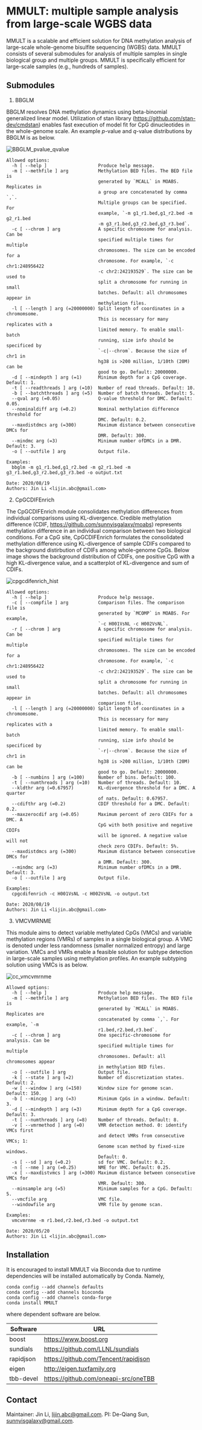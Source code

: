 # MMULT: multiple sample analysis from large-scale WGBS data

MMULT is a scalable and efficient solution for DNA methylation analysis of large-scale whole-genome bisulfite sequencing (WGBS) data. MMULT consists of several submodules for analysis of multiple samples in single biological group and multiple groups. MMULT is specifically efficient for large-scale samples (e.g., hundreds of samples).

## Submodules

1. BBGLM

BBGLM resolves DNA methylation dynamics using beta-binomial generalized linear model. Utilization of stan library (https://github.com/stan-dev/cmdstan) enables fast execution of model fit for CpG dinucleotides in the whole-genome scale. An example _p_-value and _q_-value distributions by BBGLM is as below.

![BBGLM_pvalue_qvalue](https://ndownloader.figshare.com/files/24594479?private_link=8cd07dabcde5a773defd)

```
Allowed options:
  -h [ --help ]                   Produce help message.
  -m [ --methfile ] arg           Methylation BED files. The BED file is 
                                  generated by `MCALL` in MOABS. Replicates in 
                                  a group are concatenated by comma `,`. 
                                  Multiple groups can be specified. For 
                                  example, `-m g1_r1.bed,g1_r2.bed -m g2_r1.bed
                                  -m g3_r1.bed,g3_r2.bed,g3_r3.bed`.
  -c [ --chrom ] arg              A specific chromosome for analysis. Can be 
                                  specified multiple times for multiple 
                                  chromosomes. The size can be encoded for a 
                                  chromosome. For example, `-c chr1:248956422 
                                  -c chr2:242193529`. The size can be used to 
                                  split a chromosome for running in small 
                                  batches. Default: all chromosomes appear in 
                                  methylation files.
  -l [ --length ] arg (=20000000) Split length of coordinates in a chromomsome.
                                  This is necessary for many replicates with a 
                                  limited memory. To enable small-batch 
                                  running, size info should be specificed by 
                                  `-c|--chrom`. Because the size of chr1 in 
                                  hg38 is >200 million, 1/10th (20M) can be 
                                  good to go. Default: 20000000.
  -d [ --mindepth ] arg (=1)      Minimum depth for a CpG coverage. Default: 1.
  -t [ --readthreads ] arg (=10)  Number of read threads. Default: 10.
  -b [ --batchthreads ] arg (=5)  Number of batch threads. Default: 5.
  --qval arg (=0.05)              Q-value threshold for DMC. Default: 0.05.
  --nominaldiff arg (=0.2)        Nominal methylation difference threshold for 
                                  DMC. Default: 0.2.
  --maxdistdmcs arg (=300)        Maximum distance between consecutive DMCs for
                                  DMR. Default: 300.
  --mindmc arg (=3)               Minimum number ofDMCs in a DMR. Default: 3.
  -o [ --outfile ] arg            Output file.

Examples: 
  bbglm -m g1_r1.bed,g1_r2.bed -m g2_r1.bed -m g3_r1.bed,g3_r2.bed,g3_r3.bed -o output.txt

Date: 2020/08/19
Authors: Jin Li <lijin.abc@gmail.com>
```


2. CpGCDIFEnrich

The CpGCDIFEnrich module consolidates methylation differences from individual comparisons using KL-divergence. Credible methylation difference (CDIF, https://github.com/sunnyisgalaxy/moabs) represents methylation difference in an individual comparison between two biological conditions. For a CpG site, CpGCDIFEnrich formulates the consolidated methylation difference using KL-divergence of sample CDIFs compared to the background distirbution of CDIFs among whole-genome CpGs. Below image shows the background distribution of CDIFs, one positive CpG with a high KL-divergence value, and a scatterplot of KL-divergence and sum of CDIFs.

![cpgcdifenrich_hist](https://ndownloader.figshare.com/files/24594557?private_link=8cd07dabcde5a773defd)

```
Allowed options:
  -h [ --help ]                   Produce help message.
  -c [ --compfile ] arg           Comparison files. The comparison file is 
                                  generated by `MCOMP` in MOABS. For example, 
                                  `-c H001VsNL -c H002VsNL`.
  -r [ --chrom ] arg              A specific chromosome for analysis. Can be 
                                  specified multiple times for multiple 
                                  chromosomes. The size can be encoded for a 
                                  chromosome. For example, `-c chr1:248956422 
                                  -c chr2:242193529`. The size can be used to 
                                  split a chromosome for running in small 
                                  batches. Default: all chromosomes appear in 
                                  comparison files.
  -l [ --length ] arg (=20000000) Split length of coordinates in a chromomsome.
                                  This is necessary for many replicates with a 
                                  limited memory. To enable small-batch 
                                  running, size info should be specificed by 
                                  `-r|--chrom`. Because the size of chr1 in 
                                  hg38 is >200 million, 1/10th (20M) can be 
                                  good to go. Default: 20000000.
  -b [ --numbins ] arg (=100)     Number of bins. Default: 100.
  -t [ --numthreads ] arg (=10)   Number of threads. Default: 10.
  --kldthr arg (=0.67957)         KL-divergence threshold for a DMC. A quarter 
                                  of nats. Default: 0.67957.
  --cdifthr arg (=0.2)            CDIF threshold for a DMC. Default: 0.2.
  --maxzerocdif arg (=0.05)       Maximum percent of zero CDIFs for a DMC. A 
                                  CpG with both positive and negative CDIFs 
                                  will be ignored. A negative value will not 
                                  check zero CDIFs. Default: 5%.
  --maxdistdmcs arg (=300)        Maximum distance between consecutive DMCs for
                                  a DMR. Default: 300.
  --mindmc arg (=3)               Minimum number ofDMCs in a DMR. Default: 3.
  -o [ --outfile ] arg            Output file.

Examples: 
  cpgcdifenrich -c H001VsNL -c H002VsNL -o output.txt

Date: 2020/08/19
Authors: Jin Li <lijin.abc@gmail.com>
```

3. VMCVMRNME

This module aims to detect variable methylated CpGs (VMCs) and variable methylation regions (VMRs) of samples in a single biological group. A VMC is denoted under less randomness (smaller normalized entropy) and large variation. VMCs and VMRs enable a feasible solution for subtype detection in large-scale samples using methylation profiles. An example subtyping solution using VMCs is as below.

![cc_vmcvmrnme](https://ndownloader.figshare.com/files/24594527?private_link=8cd07dabcde5a773defd)

```
Allowed options:
  -h [ --help ]                   Produce help message.
  -m [ --methfile ] arg           Methylation BED files. The BED file is 
                                  generated by `MCALL` in MOABS. Replicates are
                                  concatenated by comma `,`. For example, `-m 
                                  r1.bed,r2.bed,r3.bed`.
  -c [ --chrom ] arg              One specific-chromosome for analysis. Can be 
                                  specified multiple times for multiple 
                                  chromosomes. Default: all chromosomes appear 
                                  in methylation BED files.
  -o [ --outfile ] arg            Output file.
  -k [ --state ] arg (=2)         Number of discretization states. Default: 2.
  -w [ --window ] arg (=150)      Window size for genome scan. Default: 150.
  -b [ --mincpg ] arg (=3)        Minimum CpGs in a window. Default: 3.
  -d [ --mindepth ] arg (=3)      Minimum depth for a CpG coverage. Default: 3.
  -t [ --numthreads ] arg (=8)    Number of threads. Default: 8.
  -v [ --vmrmethod ] arg (=0)     VMR detection method. 0: identify VMCs first 
                                  and detect VMRs from consecutive VMCs; 1: 
                                  Genome scan method by fixed-size windows. 
                                  Default: 0.
  -s [ --sd ] arg (=0.2)          sd for VMC. Default: 0.2.
  -n [ --nme ] arg (=0.25)        NME for VMC. Default: 0.25.
  -x [ --maxdistvmcs ] arg (=300) Maximum distance between consecutive VMCs for
                                  VMR. Default: 300.
  --minsample arg (=5)            Minimum samples for a CpG. Default: 5.
  --vmcfile arg                   VMC file.
  --windowfile arg                VMR file by genome scan.

Examples: 
  vmcvmrnme -m r1.bed,r2.bed,r3.bed -o output.txt

Date: 2020/05/20
Authors: Jin Li <lijin.abc@gmail.com>
```

## Installation

It is encouraged to install MMULT via Bioconda due to runtime dependencies will be installed automatically by Conda. Namely,

```
conda config --add channels defaults
conda config --add channels bioconda
conda config --add channels conda-forge
conda install MMULT
```

where dependent software are below.

| Software | URL |
|-------|-------|
| boost | https://www.boost.org |
| sundials | https://github.com/LLNL/sundials |
| rapidjson | https://github.com/Tencent/rapidjson |
| eigen | http://eigen.tuxfamily.org |
| tbb-devel | https://github.com/oneapi-src/oneTBB |

## Contact

Maintainer: Jin Li, lijin.abc@gmail.com.
PI: De-Qiang Sun, sunnyisgalaxy@gmail.com.

